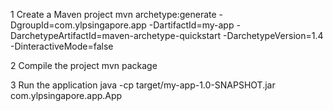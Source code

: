 1 Create a Maven project
mvn archetype:generate -DgroupId=com.ylpsingapore.app -DartifactId=my-app -DarchetypeArtifactId=maven-archetype-quickstart -DarchetypeVersion=1.4 -DinteractiveMode=false

2 Compile the project
mvn package

3 Run the application
java -cp target/my-app-1.0-SNAPSHOT.jar com.ylpsingapore.app.App
